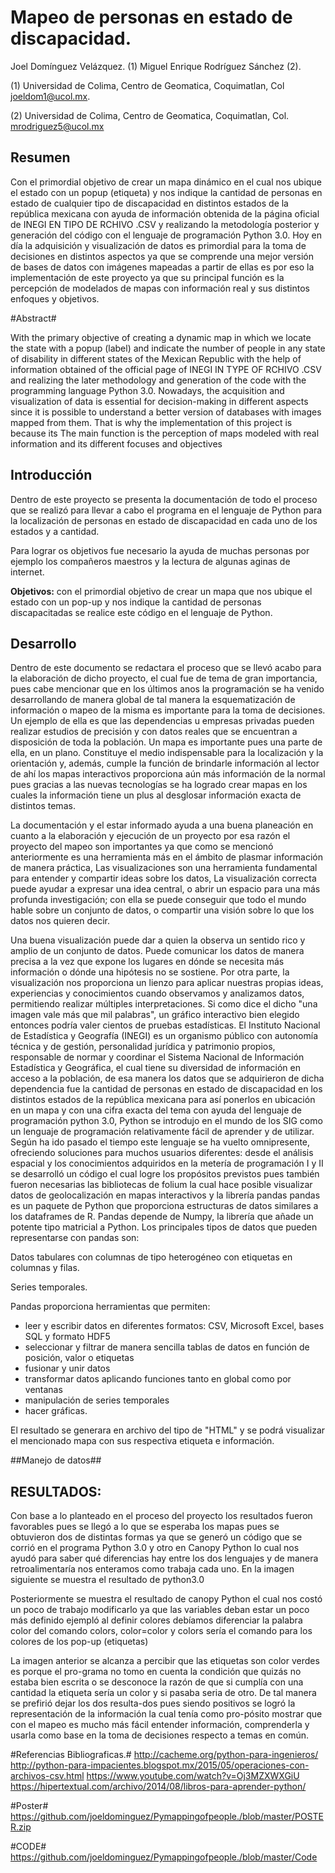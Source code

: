 #
# Mapeo de personas en estado de discapacidad. #

Joel Domínguez Velázquez. (1)  Miguel Enrique Rodríguez Sánchez (2).

(1) Universidad de Colima, Centro de Geomatica, Coquimatlan, Col joeldom1@ucol.mx.

(2) Universidad de Colima, Centro de Geomatica, Coquimatlan, Col. mrodriguez5@ucol.mx

## Resumen ##

Con el primordial objetivo de crear un mapa dinámico en el cual nos ubique el estado con un popup (etiqueta) y nos indique la cantidad de personas en estado de
cualquier tipo de discapacidad en distintos
estados de la república mexicana con ayuda de información obtenida de la página oficial de INEGI EN TIPO DE RCHIVO .CSV y realizando la metodología posterior y generación del código con el lenguaje de
programación Python 3.0. Hoy en día la
adquisición y visualización de datos es
primordial para la toma de decisiones en distintos aspectos ya que se comprende una mejor versión de bases de datos con imágenes mapeadas a partir de ellas es por eso la implementación de este proyecto ya que su principal función es la percepción de modelados de mapas con información real y sus distintos enfoques y objetivos.

#Abstract#

With the primary objective of creating a dynamic map in which we locate the state with a popup (label) and indicate the number of people in any state of disability in different states of the Mexican Republic with the help of information obtained of the official page of INEGI IN TYPE OF RCHIVO .CSV and realizing the later methodology and generation of the code with the programming language Python 3.0. Nowadays, the acquisition and visualization of data is essential for decision-making in different aspects since it is possible to understand a better version of databases with images mapped from them. That is why the implementation of this project is because its The main function is the perception of maps modeled with real
information and its different focuses and
objectives

## Introducción ##

Dentro de este proyecto se presenta la
documentación de todo el proceso que se realizó para llevar a cabo el programa en el lenguaje de Python para la localización de personas en estado de discapacidad en cada uno de los estados y a cantidad.

Para lograr os objetivos fue necesario la ayuda de muchas personas por ejemplo los compañeros maestros y la lectura de
algunas aginas de internet.

**Objetivos:** con el primordial objetivo de crear un mapa que nos ubique el estado con un pop-up y nos indique la cantidad de
personas discapacitadas se realice este código en el lenguaje de Python.

## Desarrollo ##

Dentro de este documento se redactara el
proceso que se llevó acabo para la
elaboración de dicho proyecto, el cual fue de tema de gran importancia, pues cabe mencionar que en los últimos anos la
programación se ha venido desarrollando de manera global de tal manera la
esquematización de información o mapeo de la misma es importante para la toma de decisiones. Un ejemplo de ella es que las dependencias u empresas privadas pueden realizar estudios de precisión y con datos reales que se encuentran a disposición de toda la población. Un mapa es importante pues una parte de ella, en un plano.
Constituye el medio indispensable para la localización y la orientación y, además, cumple la función de brindarle información al lector de ahí los mapas interactivos
proporciona aún más información de la normal pues gracias a las nuevas
tecnologías se ha logrado crear mapas en los cuales la información tiene un plus al desglosar información exacta de distintos temas.

La documentación y el estar informado ayuda a una buena planeación en cuanto a la elaboración y ejecución de un proyecto por esa razón el proyecto del mapeo son importantes ya que como se mencionó
anteriormente es una herramienta más en el ámbito de plasmar información de manera práctica, Las visualizaciones son una herramienta fundamental para entender y compartir ideas sobre los datos, La
visualización correcta puede ayudar a
expresar una idea central, o abrir un
espacio para una más profunda
investigación; con ella se puede conseguir que todo el mundo hable sobre un conjunto de datos, o compartir una visión sobre lo que los datos nos quieren decir.

Una buena visualización puede dar a quien la observa un sentido rico y amplio de un conjunto de datos. Puede comunicar los datos de manera precisa a la vez que
expone los lugares en dónde se necesita más información o dónde una hipótesis no se sostiene. Por otra parte, la visualización nos proporciona un lienzo para
aplicar nuestras propias ideas, experiencias y conocimientos cuando observamos y
analizamos datos, permitiendo realizar
múltiples interpretaciones. Si como dice el dicho &quot;una imagen vale más que mil palabras&quot;, un gráfico interactivo bien elegido entonces podría valer cientos de pruebas estadísticas. El Instituto Nacional de
Estadística y Geografía (INEGI) es un
organismo público con autonomía técnica y de gestión, personalidad jurídica y
patrimonio propios, responsable de normar y coordinar el Sistema Nacional de
Información Estadística y Geográfica, el cual tiene su diversidad de información en acceso a la población, de esa manera los datos que se adquirieron de dicha
dependencia fue la cantidad de personas en estado de discapacidad en los distintos estados de la república mexicana para así ponerlos en ubicación en un mapa y con una cifra exacta del tema con ayuda del lenguaje de programación python 3.0, Python se introdujo en el mundo de los SIG como un lenguaje de programación
relativamente fácil de aprender y de utilizar. Según ha ido pasado el tiempo este
lenguaje se ha vuelto omnipresente,
ofreciendo soluciones para muchos
usuarios diferentes: desde el análisis
espacial y los conocimientos adquiridos en la metería de programación I y II se
desarrolló un código el cual logre los
propósitos previstos pues también fueron necesarias las bibliotecas de folium la cual hace posible  visualizar datos de
geolocalización en mapas interactivos y la librería pandas pandas es un paquete de Python que proporciona estructuras de
datos similares a los dataframes de R.
Pandas depende de Numpy, la librería que añade un potente tipo matricial a Python. Los principales tipos de datos que pueden representarse con pandas son:

Datos tabulares con columnas de tipo heterogéneo con etiquetas en columnas y filas.

Series temporales.

Pandas proporciona herramientas que
permiten:

- leer y escribir datos en diferentes formatos: CSV, Microsoft Excel,
bases SQL y formato HDF5
- seleccionar y filtrar de manera
sencilla tablas de datos en función de posición, valor o etiquetas
- fusionar y unir datos
- transformar datos aplicando
funciones tanto en global como por ventanas
- manipulación de series temporales
- hacer gráficas.

 El resultado se generara en archivo del tipo de &quot;HTML&quot; y se podrá visualizar el mencionado mapa con sus respectiva etiqueta e información.

##Manejo de datos##


## RESULTADOS: ##

Con base a lo planteado en el proceso del proyecto los resultados fueron favorables pues se llegó a lo que se esperaba los mapas pues se obtuvieron dos de distintas formas ya que se generó un código que se corrió en el programa Python 3.0 y otro en Canopy Python lo cual nos ayudó para saber qué diferencias hay entre los dos lenguajes y de manera retroalimentaría nos enteramos como trabaja cada uno. En la imagen siguiente se muestra el resultado de python3.0

Posteriormente se muestra el resultado de canopy Python el cual nos costó un poco de trabajo modificarlo ya que las variables deban estar un poco más definido ejempló al definir colores debíamos diferenciar la palabra color del comando colors, color=color  y colors sería el comando para los colores de los pop-up (etiquetas)

La imagen anterior se alcanza a percibir que las etiquetas son color verdes es porque el pro-grama no tomo en cuenta la condición que quizás no estaba bien escrita o se desconoce la razón de que si cumplía con una cantidad la etiqueta sería un color y si pasaba seria de otro. De tal manera se prefirió dejar los dos resulta-dos pues siendo positivos se logró la representación de la información la cual tenía como pro-pósito mostrar que  con el mapeo es mucho más fácil entender información, comprenderla y usarla como base en la toma de decisiones respecto a temas en común.

#Referencias Bibliograficas.#
http://cacheme.org/python-para-ingenieros/
http://python-para-impacientes.blogspot.mx/2015/05/operaciones-con-archivos-csv.html
https://www.youtube.com/watch?v=Oj3MZXWXGiU
https://hipertextual.com/archivo/2014/08/libros-para-aprender-python/

#Poster#
https://github.com/joeldominguez/Pymappingofpeople./blob/master/POSTER.zip

#CODE#
https://github.com/joeldominguez/Pymappingofpeople./blob/master/Code
